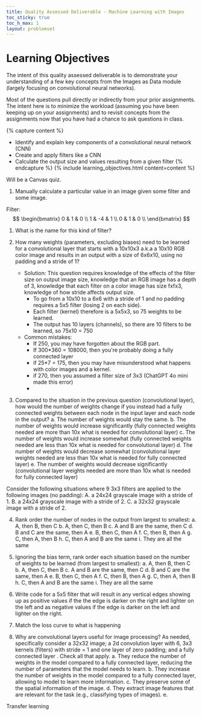 ```yaml
---
title: Quality Assessed Deliverable - Machine Learning with Images
toc_sticky: true 
toc_h_max: 1
layout: problemset
---
```


# Learning Objectives

The intent of this quality assessed deliverable is to demonstrate your understanding of a few key concepts from the Images as Data module (largely focusing on convolutional neural networks).  

Most of the questions pull directly or indirectly from your prior assignments. The intent here is to minimize the workload (assuming you have been keeping up on your assignments) and to revisit concepts from the assignments now that you have had a chance to ask questions in class.

{% capture content %}
* Identify and explain key components of a convolutional neural network (CNN)
* Create and apply filters like a CNN
* Calculate the output size and values resulting from a given filter
{% endcapture %}
{% include learning_objectives.html content=content %}

Will be a Canvas quiz.

1. Manually calculate a particular value in an image given some filter and some image.


Filter:
$$ 
\begin{bmatrix}
0 & 1 & 0 \\
1 & -4 & 1 \\
0 & 1 & 0 \\
\end{bmatrix}
$$



1. What is the name for this kind of filter? 

2. How many weights (parameters, excluding biases) need to be learned for a convolutional layer that starts with a 10x10x3 a.k.a a 10x10 RGB color image and results in an output  with a size of 6x6x10, using no padding and a stride of 1?
    * Solution: This question requires knowledge of the effects of the filter size on output image size, knowledge that an RGB image has a depth of 3, knowledge that each filter on a color image has size fxfx3, knowledge of how stride affects output size.
        * To go from a 10x10 to a 6x6 with a stride of 1 and no padding requires a 5x5 filter (losing 2 on each side).
        * Each filter (kernel) therefore is a 5x5x3, so 75 weights to be learned.
        * The output has 10 layers (channels), so there are 10 filters to be learned, so 75x10 = 750
    * Common mistakes:
        * If 250, you may have forgotten about the RGB part.
        * If 300*360 = 108000, then you're probably doing a fully connected layer
        * if 25*7 = 175, then you may have misunderstood what happens with color images and a kernel.
        * if 270, then you assumed a filter size of 3x3 (ChatGPT 4o mini made this error)
        * 

3. Compared to the situation in the previous question (convolutional layer), how would the number of weights change if you instead had a fully connected weights between each node in the input layer and each node in the output?
    a. The number of weights would stay the same.
    b. The number of weights would increase significantly (fully connected weights needed are more than 10x what is needed for convolutional layer)
    c. The number of weights would increase somewhat (fully connected weights needed are less than 10x what is needed for convolutional layer)
    d. The number of weights would decrease somewhat (convolutional layer weights needed are less than 10x what is needed for fully connected layer)
    e. The number of weights would decrease significantly (convolutional layer weights needed are more than 10x what is needed for fully connected layer)

Consider the following situations where 9 3x3 filters are applied to the following images (no padding):
A. a 24x24 grayscale image with a stride of 1.
B. a 24x24 grayscale image with a stride of 2. 
C. a 32x32 grayscale image with a stride of 2.

4. Rank order the number of nodes in the output from largest to smallest:
a. A, then B, then C
b. A, then C, then B
c. A and B are the same, then C
d. B and C are the same, then A
e. B, then C, then A
f. C, then B, then A
g. C, then A, then B
h. C, then A and B are the same
i. They are all the same

5. Ignoring the bias term, rank order each situation based on the number of weights to be learned (from largest to smallest):
a. A, then B, then C
b. A, then C, then B
c. A and B are the same, then C
d. B and C are the same, then A
e. B, then C, then A
f. C, then B, then A
g. C, then A, then B
h. C, then A and B are the same
i. They are all the same

6. Write code for a 5x5 filter that will result in any vertical edges showing up as positive values if the the edge is darker on the right and lighter on the left and as negative values if the edge is darker on the left and lighter on the right.  

7. Match the loss curve to what is happening 


8. Why are convolutional layers useful for image processing? As needed, specifically consider a 32x32 image; a 2d convolution layer with 6, 3x3 kernels (filters) with stride = 1 and one layer of zero padding; and a fully connected layer . Check all that apply.
    a. They reduce the number of weights in the model compared to a fully connected layer, reducing the number of parameters that the model needs to learn.
    b. They increase the number of weights in the model compared to a fully connected layer, allowing to model to learn more information.
    c. They preserve some of the spatial information of the image.
    d. They extract image features that are relevant for the task (e.g., classifying types of images).
    e. 


Transfer learning
